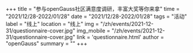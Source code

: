 +++
title = "参与openGauss社区满意度调研，丰富大奖等你来拿"
time = "2021/12/28-2022/01/28"
date = "2021/12/28-2022/01/28"
tags = "活动"
label = "线上"
location = "线上"
img = "/zh/events/2021-12-31/questionnaire-cover.jpg"
img_mobile = "/zh/events/2021-12-31/questionnaire-cover.jpg"
link = 'questionnaire.html'
author = "openGauss"
summary = ""
+++